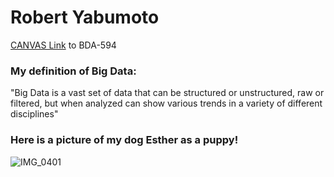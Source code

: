 # Robert Yabumoto
[CANVAS Link](https://sdsu.instructure.com/courses/162125) to BDA-594

### My definition of Big Data:
"Big Data is a vast set of data that can be structured or unstructured, raw or filtered, but when analyzed can show various trends in a variety of different disciplines"

### Here is a picture of my dog Esther as a puppy!
![IMG_0401](https://github.com/user-attachments/assets/192fb948-6bfb-499f-bbf5-fad7babb42a9)
